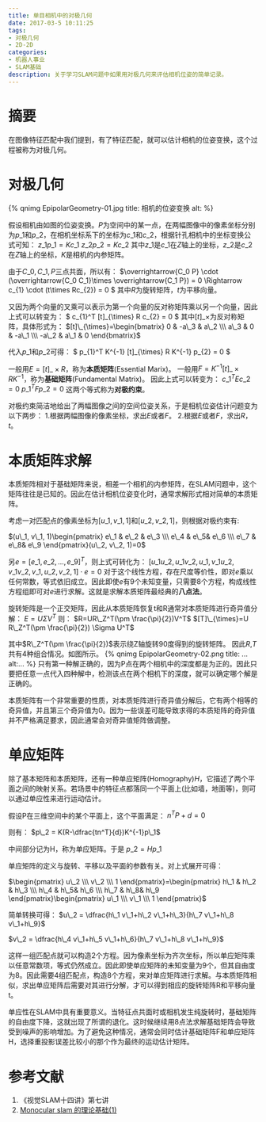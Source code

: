 ```yaml
---
title: 单目相机中的对极几何
date: 2017-03-5 10:11:25
tags:
- 对极几何
- 2D-2D
categories:
- 机器人事业
- SLAM基础
description: 关于学习SLAM问题中如果用对极几何来评估相机位姿的简单记录。
---
```

<!-- more -->

# 摘要
在图像特征匹配中我们提到，有了特征匹配，就可以估计相机的位姿变换，这个过程被称为对极几何。


# 对极几何
{% qnimg EpipolarGeometry-01.jpg title: 相机的位姿变换 alt: %}

假设相机由如图的位姿变换。$P$为空间中的某一点，在两幅图像中的像素坐标分别为$p\_1$和$p\_2$，在相机坐标系下的坐标为$c\_{1}$和$c\_{2}$，根据针孔相机中的坐标变换公式可知：
$z\_{1}p\_1=Kc\_{1}$
$z\_{2}p\_2=Kc\_{2}$
其中$z\_{1}$是$c\_{1}$在$Z$轴上的坐标，$z\_{2}$是$c\_{2}$在$Z$轴上的坐标，$K$是相机的内参矩阵。

由于$C\_0,C\_1,P$三点共面，所以有：
$\overrightarrow{C\_0 P} \cdot (\overrightarrow{C\_0 C\_1}\times \overrightarrow{C\_1 P}) = 0 \Rightarrow  c\_{1} \cdot (t\times Rc\_{2}) = 0 $
其中$R$为旋转矩阵，$t$为平移向量。

又因为两个向量的叉乘可以表示为第一个向量的反对称矩阵乘以另一个向量，因此上式可以转变为：
$ c\_{1}^T  [t]\_{\times} R c\_{2} = 0 $
其中$[t]\_{\times}$为反对称矩阵，具体形式为：
$[t]\_{\times}=\begin{bmatrix}
0 & -a\_3 & a\_2 \\\ 
a\_3 & 0 & -a\_1 \\\
-a\_2 & a\_1 & 0
\end{bmatrix}$

代入$p\_1$和$p\_2$可得：
$ p\_{1}^T K^{-1} [t]\_{\times} R K^{-1} p\_{2} = 0 $


一般用$E=[t]\_{\times} R$，称为**本质矩阵**(Essential Marix)。
一般用$F=K^{-1} [t]\_{\times} R K^{-1}$，称为**基础矩阵**(Fundamental Matrix)。
因此上式可以转变为：
$c\_{1}^T E c\_{2} = 0$
$p\_{1}^T F p\_{2} = 0$
这两个等式称为**对极约束**。

对极约束简洁地给出了两幅图像之间的空间位姿关系，于是相机位姿估计问题变为以下两步：
1.根据两幅图像的像素坐标，求出$E$或者$F$。
2.根据$E$或者$F$，求出$R$，$t$。

# 本质矩阵求解
本质矩阵相对于基础矩阵来说，相差一个相机的内参矩阵，在SLAM问题中，这个矩阵往往是已知的。因此在估计相机位姿变化时，通常求解形式相对简单的本质矩阵。

考虑一对匹配点的像素坐标为$[u\_1, v\_1, 1]$和$[u\_2, v\_2, 1]$，则根据对极约束有:

$(u\_1, v\_1, 1)\begin{pmatrix}
e\_1 & e\_2 &  e\_3 \\\ 
e\_4 & e\_5& e\_6 \\\ 
e\_7 & e\_8& e\_9
\end{pmatrix}(u\_2, v\_2, 1)=0$

另$e=[e\_1, e\_2,...,e\_9]^T$，则上式可转化为：
$[u\_1u\_2, u\_1v\_2, u\_1, v\_1u\_2, v\_1v\_2, v\_1 , u\_2, v\_2, 1] \cdot e = 0$
对于这个线性方程，存在尺度等价性，即对$e$乘以任何常数，等式依旧成立。因此即使$e$有9个未知变量，只需要8个方程，构成线性方程组即可对$e$进行求解。这就是求解本质矩阵最经典的**八点法**。


旋转矩阵是一个正交矩阵，因此从本质矩阵恢复t和R通常对本质矩阵进行奇异值分解：
$E=U \Sigma V^T$
则：
$R=UR\_Z^T(\pm \frac{\pi}{2})V^T$
$[T]\_{\times}=U R\_Z^T(\pm \frac{\pi}{2}) \Sigma U^T$

其中$R\_Z^T(\pm \frac{\pi}{2})$表示绕Z轴旋转90度得到的旋转矩阵。
因此$R$,$T$共有4种组合情况。如图所示。
{% qnimg EpipolarGeometry-02.png title: ... alt:... %}
只有第一种解正确的，因为P点在两个相机中的深度都是为正的。因此只要把任意一点代入四种解中，检测该点在两个相机下的深度，就可以确定哪个解是正确的。


本质矩阵有一个非常重要的性质，对本质矩阵进行奇异值分解后，它有两个相等的奇异值，并且第三个奇异值为0。因为一些误差可能导致求得的本质矩阵的奇异值并不严格满足要求，因此通常会对奇异值矩阵做调整。

# 单应矩阵

除了基本矩阵和本质矩阵，还有一种单应矩阵(Homography)$H$，它描述了两个平面之间的映射关系。若场景中的特征点都落同一个平面上(比如墙，地面等)，则可以通过单应性来进行运动估计。

假设P在三维空间中的某个平面上，这个平面满足：
$n^TP+d=0$

则有：
$p\_2 = K(R-\dfrac{tn^T}{d})K^{-1}p\_1$

中间部分记为H，称为单应矩阵。于是
$p\_2 = Hp\_1$

单应矩阵的定义与旋转、平移以及平面的参数有关。对上式展开可得：

$\begin{pmatrix}
u\_2 \\\
v\_2 \\\ 
1 
\end{pmatrix}=\begin{pmatrix}
h\_1 & h\_2 &  h\_3 \\\ 
h\_4 & h\_5& h\_6 \\\ 
h\_7 & h\_8& h\_9
\end{pmatrix}\begin{pmatrix}
u\_1 \\\
v\_1 \\\ 
1 
\end{pmatrix}$

简单转换可得：
$u\_2 = \dfrac{h\_1 v\_1+h\_2 v\_1+h\_3}{h\_7 v\_1+h\_8 v\_1+h\_9}$

$v\_2 = \dfrac{h\_4 v\_1+h\_5 v\_1+h\_6}{h\_7 v\_1+h\_8 v\_1+h\_9}$

这样一组匹配点就可以构造2个方程。因为像素坐标为齐次坐标，所以单应矩阵乘以任意常数项，等式仍然成立。因此即使单应矩阵的未知变量为9个，但其自由度为8。因此需要4组匹配点，构造8个方程，来对单应矩阵进行求解。与本质矩阵相似，求出单应矩阵后需要对其进行分解，才可以得到相应的旋转矩阵R和平移向量t。

单应性在SLAM中具有重要意义。当特征点共面时或相机发生纯旋转时，基础矩阵的自由度下降，这就出现了所谓的退化。这时候继续用8点法求解基础矩阵会导致受到噪声的影响增加。为了避免这种情况，通常会同时估计基础矩阵F和单应矩阵H，选择重投影误差比较小的那个作为最终的运动估计矩阵。


# 参考文献
1. 《视觉SLAM十四讲》第七讲
2. [Monocular slam 的理论基础(1)](http://blog.csdn.net/heyijia0327/article/details/50758944)










